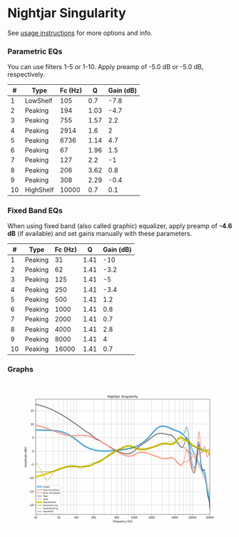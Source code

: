 # Nightjar Singularity
See [usage instructions](https://github.com/jaakkopasanen/AutoEq#usage) for more options and info.

### Parametric EQs
You can use filters 1-5 or 1-10. Apply preamp of -5.0 dB or -5.0 dB, respectively.

|   # | Type      |   Fc (Hz) |    Q |   Gain (dB) |
|-----|-----------|-----------|------|-------------|
|   1 | LowShelf  |       105 | 0.7  |        -7.8 |
|   2 | Peaking   |       194 | 1.03 |        -4.7 |
|   3 | Peaking   |       755 | 1.57 |         2.2 |
|   4 | Peaking   |      2914 | 1.6  |         2   |
|   5 | Peaking   |      6736 | 1.14 |         4.7 |
|   6 | Peaking   |        67 | 1.96 |         1.5 |
|   7 | Peaking   |       127 | 2.2  |        -1   |
|   8 | Peaking   |       206 | 3.62 |         0.8 |
|   9 | Peaking   |       308 | 2.29 |        -0.4 |
|  10 | HighShelf |     10000 | 0.7  |         0.1 |

### Fixed Band EQs
When using fixed band (also called graphic) equalizer, apply preamp of **-4.6 dB** (if available) and set gains manually with these parameters.

|   # | Type    |   Fc (Hz) |    Q |   Gain (dB) |
|-----|---------|-----------|------|-------------|
|   1 | Peaking |        31 | 1.41 |       -10   |
|   2 | Peaking |        62 | 1.41 |        -3.2 |
|   3 | Peaking |       125 | 1.41 |        -5   |
|   4 | Peaking |       250 | 1.41 |        -3.4 |
|   5 | Peaking |       500 | 1.41 |         1.2 |
|   6 | Peaking |      1000 | 1.41 |         0.8 |
|   7 | Peaking |      2000 | 1.41 |         0.7 |
|   8 | Peaking |      4000 | 1.41 |         2.8 |
|   9 | Peaking |      8000 | 1.41 |         4   |
|  10 | Peaking |     16000 | 1.41 |         0.7 |

### Graphs
![](./Nightjar%20Singularity.png)
